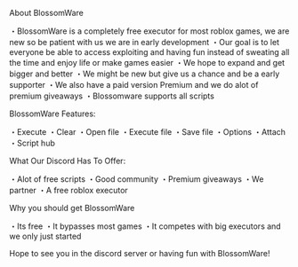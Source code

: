 About BlossomWare


・BlossomWare is a completely free executor for most roblox games, we are new so be patient with us we are in early development
・Our goal is to let everyone be able to access exploiting and having fun instead of sweating all the time and enjoy life or make games easier
・We hope to expand and get bigger and better
・We might be new but give us a chance and be a early supporter
・We also have a paid version Premium and we do alot of premium giveaways 
・Blossomware supports all scripts 




BlossomWare Features:


・Execute
・Clear
・Open file
・Execute file
・Save file
・Options
・Attach
・Script hub




What Our Discord Has To Offer:


・Alot of free scripts
・Good community 
・Premium giveaways
・We partner
・A free roblox executor




Why you should get BlossomWare


・Its free
・It bypasses most games 
・It competes with big executors and we only just started




Hope to see you in the discord server or having fun with BlossomWare!


